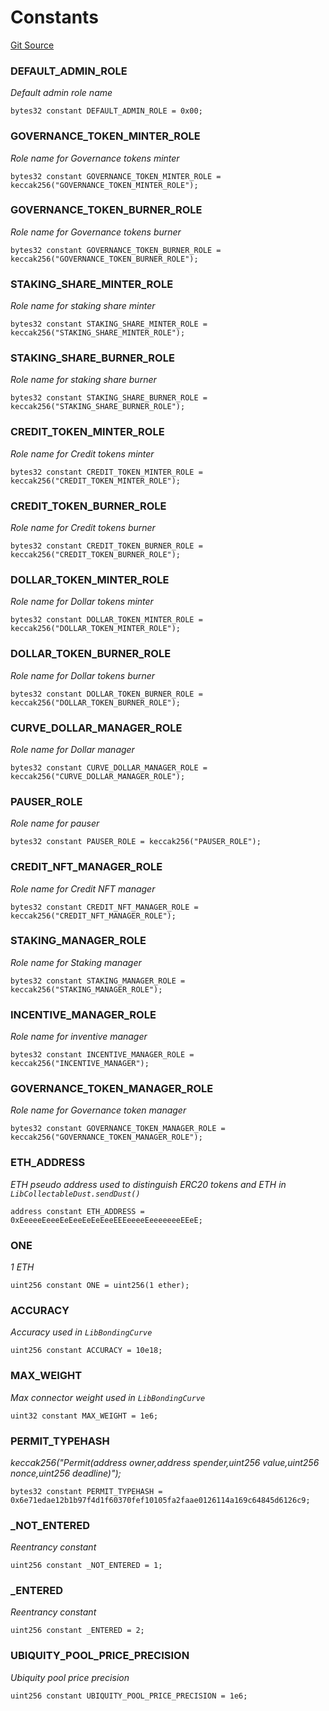 # Constants
[Git Source](https://github.com/ubiquity/ubiquity-dollar/blob/a1d9ec9e560cfbe04ba7ff62fe1103605f2a8cc7/src/dollar/libraries/Constants.sol)

### DEFAULT_ADMIN_ROLE
*Default admin role name*


```solidity
bytes32 constant DEFAULT_ADMIN_ROLE = 0x00;
```

### GOVERNANCE_TOKEN_MINTER_ROLE
*Role name for Governance tokens minter*


```solidity
bytes32 constant GOVERNANCE_TOKEN_MINTER_ROLE = keccak256("GOVERNANCE_TOKEN_MINTER_ROLE");
```

### GOVERNANCE_TOKEN_BURNER_ROLE
*Role name for Governance tokens burner*


```solidity
bytes32 constant GOVERNANCE_TOKEN_BURNER_ROLE = keccak256("GOVERNANCE_TOKEN_BURNER_ROLE");
```

### STAKING_SHARE_MINTER_ROLE
*Role name for staking share minter*


```solidity
bytes32 constant STAKING_SHARE_MINTER_ROLE = keccak256("STAKING_SHARE_MINTER_ROLE");
```

### STAKING_SHARE_BURNER_ROLE
*Role name for staking share burner*


```solidity
bytes32 constant STAKING_SHARE_BURNER_ROLE = keccak256("STAKING_SHARE_BURNER_ROLE");
```

### CREDIT_TOKEN_MINTER_ROLE
*Role name for Credit tokens minter*


```solidity
bytes32 constant CREDIT_TOKEN_MINTER_ROLE = keccak256("CREDIT_TOKEN_MINTER_ROLE");
```

### CREDIT_TOKEN_BURNER_ROLE
*Role name for Credit tokens burner*


```solidity
bytes32 constant CREDIT_TOKEN_BURNER_ROLE = keccak256("CREDIT_TOKEN_BURNER_ROLE");
```

### DOLLAR_TOKEN_MINTER_ROLE
*Role name for Dollar tokens minter*


```solidity
bytes32 constant DOLLAR_TOKEN_MINTER_ROLE = keccak256("DOLLAR_TOKEN_MINTER_ROLE");
```

### DOLLAR_TOKEN_BURNER_ROLE
*Role name for Dollar tokens burner*


```solidity
bytes32 constant DOLLAR_TOKEN_BURNER_ROLE = keccak256("DOLLAR_TOKEN_BURNER_ROLE");
```

### CURVE_DOLLAR_MANAGER_ROLE
*Role name for Dollar manager*


```solidity
bytes32 constant CURVE_DOLLAR_MANAGER_ROLE = keccak256("CURVE_DOLLAR_MANAGER_ROLE");
```

### PAUSER_ROLE
*Role name for pauser*


```solidity
bytes32 constant PAUSER_ROLE = keccak256("PAUSER_ROLE");
```

### CREDIT_NFT_MANAGER_ROLE
*Role name for Credit NFT manager*


```solidity
bytes32 constant CREDIT_NFT_MANAGER_ROLE = keccak256("CREDIT_NFT_MANAGER_ROLE");
```

### STAKING_MANAGER_ROLE
*Role name for Staking manager*


```solidity
bytes32 constant STAKING_MANAGER_ROLE = keccak256("STAKING_MANAGER_ROLE");
```

### INCENTIVE_MANAGER_ROLE
*Role name for inventive manager*


```solidity
bytes32 constant INCENTIVE_MANAGER_ROLE = keccak256("INCENTIVE_MANAGER");
```

### GOVERNANCE_TOKEN_MANAGER_ROLE
*Role name for Governance token manager*


```solidity
bytes32 constant GOVERNANCE_TOKEN_MANAGER_ROLE = keccak256("GOVERNANCE_TOKEN_MANAGER_ROLE");
```

### ETH_ADDRESS
*ETH pseudo address used to distinguish ERC20 tokens and ETH in `LibCollectableDust.sendDust()`*


```solidity
address constant ETH_ADDRESS = 0xEeeeeEeeeEeEeeEeEeEeeEEEeeeeEeeeeeeeEEeE;
```

### ONE
*1 ETH*


```solidity
uint256 constant ONE = uint256(1 ether);
```

### ACCURACY
*Accuracy used in `LibBondingCurve`*


```solidity
uint256 constant ACCURACY = 10e18;
```

### MAX_WEIGHT
*Max connector weight used in `LibBondingCurve`*


```solidity
uint32 constant MAX_WEIGHT = 1e6;
```

### PERMIT_TYPEHASH
*keccak256("Permit(address owner,address spender,uint256 value,uint256 nonce,uint256 deadline)");*


```solidity
bytes32 constant PERMIT_TYPEHASH = 0x6e71edae12b1b97f4d1f60370fef10105fa2faae0126114a169c64845d6126c9;
```

### _NOT_ENTERED
*Reentrancy constant*


```solidity
uint256 constant _NOT_ENTERED = 1;
```

### _ENTERED
*Reentrancy constant*


```solidity
uint256 constant _ENTERED = 2;
```

### UBIQUITY_POOL_PRICE_PRECISION
*Ubiquity pool price precision*


```solidity
uint256 constant UBIQUITY_POOL_PRICE_PRECISION = 1e6;
```

